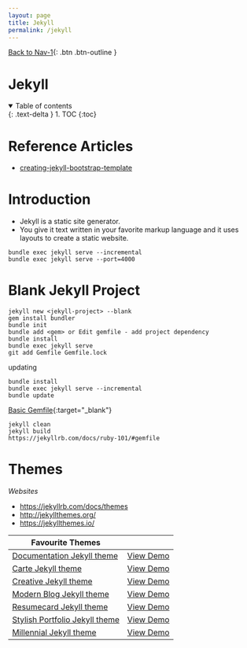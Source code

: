 ```yaml
---
layout: page
title: Jekyll
permalink: /jekyll
---
```


[Back to Nav-1](../nav-1){: .btn .btn-outline }

# Jekyll

<details open markdown="block">
  <summary>
    Table of contents
  </summary>
  {: .text-delta }
1. TOC
{:toc}
</details>

# Reference Articles

- [creating-jekyll-bootstrap-template](https://www.danielsieger.com/blog/2019/01/12/creating-jekyll-bootstrap-template.html)

# Introduction

- Jekyll is a static site generator.
- You give it text written in your favorite markup language and it uses layouts to create a static website.

```
bundle exec jekyll serve --incremental
bundle exec jekyll serve --port=4000
```

# Blank Jekyll Project

```
jekyll new <jekyll-project> --blank
gem install bundler
bundle init
bundle add <gem> or Edit gemfile - add project dependency
bundle install
bundle exec jekyll serve
git add Gemfile Gemfile.lock
```

updating

```
bundle install
bundle exec jekyll serve --incremental
bundle update
```

[Basic Gemfile](https://jekyllrb.com/docs/ruby-101/#gemfile){:target="\_blank"}

```
jekyll clean
jekyll build
https://jekyllrb.com/docs/ruby-101/#gemfile
```

# Themes

_Websites_

- https://jekyllrb.com/docs/themes
- http://jekyllthemes.org/
- https://jekyllthemes.io/

| Favourite Themes                                                                         |                                                                        |
| ---------------------------------------------------------------------------------------- | ---------------------------------------------------------------------- |
| [Documentation Jekyll theme](https://jekyllthemes.io/theme/documentation)                | [View Demo](https://idratherbewriting.com/documentation-theme-jekyll/) |
| [Carte Jekyll theme](https://jekyllthemes.io/theme/carte)                                | [View Demo](http://wiredcraft.github.io/carte/)                        |
| [Creative Jekyll theme](https://jekyllthemes.io/theme/creative-theme-jekyll)             | [View Demo](https://volny.github.io/creative-theme-jekyll/)            |
| [Modern Blog Jekyll theme](https://jekyllthemes.io/theme/jekyll-modern-blog)             | [View Demo](https://inded.xyz/Jekyll_modern-blog/)                     |
| [Resumecard Jekyll theme](https://jekyllthemes.io/theme/resumecard)                      | [View Demo](https://ddbullfrog.github.io/resumecard/)                  |
| [Stylish Portfolio Jekyll theme](https://jekyllthemes.io/theme/stylish-portfolio-jekyll) | [View Demo](https://volny.github.io/stylish-portfolio-jekyll/)         |
| [Millennial Jekyll theme](https://jekyllthemes.io/theme/millennial)                      | [View Demo](https://lenpaul.github.io/Millennial/)                     |
